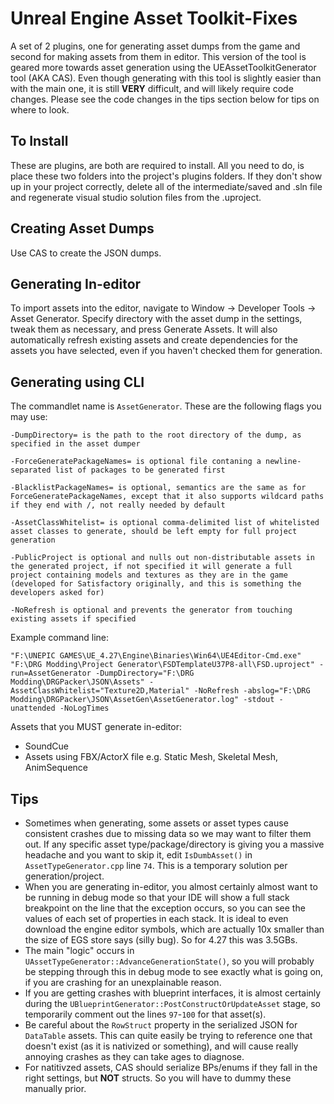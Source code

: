 # Unreal Engine Asset Toolkit-Fixes
A set of 2 plugins, one for generating asset dumps from the game and second for making assets from them in editor. This version of the tool is geared more towards asset generation using the UEAssetToolkitGenerator tool (AKA CAS). Even though generating with this tool is slightly easier than with the main one, it is still **VERY** difficult, and will likely require code changes. Please see the code changes in the tips section below for tips on where to look.

## To Install
These are plugins, are both are required to install. All you need to do, is place these two folders into the project's plugins folders. If they don't show up in your project correctly, delete all of the intermediate/saved and .sln file and regenerate visual studio solution files from the .uproject. 

## Creating Asset Dumps
Use CAS to create the JSON dumps.

## Generating In-editor
To import assets into the editor, navigate to Window -> Developer Tools -> Asset Generator.
Specify directory with the asset dump in the settings, tweak them as necessary, and press Generate Assets.
It will also automatically refresh existing assets and create dependencies for the assets you have selected, even if you haven't checked them for generation.

## Generating using CLI
The commandlet name is `AssetGenerator`. These are the following flags you may use:
```
-DumpDirectory= is the path to the root directory of the dump, as specified in the asset dumper

-ForceGeneratePackageNames= is optional file contaning a newline-separated list of packages to be generated first

-BlacklistPackageNames= is optional, semantics are the same as for ForceGeneratePackageNames, except that it also supports wildcard paths if they end with /, not really needed by default

-AssetClassWhitelist= is optional comma-delimited list of whitelisted asset classes to generate, should be left empty for full project generation

-PublicProject is optional and nulls out non-distributable assets in the generated project, if not specified it will generate a full project containing models and textures as they are in the game (developed for Satisfactory originally, and this is something the developers asked for)

-NoRefresh is optional and prevents the generator from touching existing assets if specified
```

Example command line:
```
"F:\UNEPIC GAMES\UE_4.27\Engine\Binaries\Win64\UE4Editor-Cmd.exe" "F:\DRG Modding\Project Generator\FSDTemplateU37P8-all\FSD.uproject" -run=AssetGenerator -DumpDirectory="F:\DRG Modding\DRGPacker\JSON\Assets" -AssetClassWhitelist="Texture2D,Material" -NoRefresh -abslog="F:\DRG Modding\DRGPacker\JSON\AssetGen\AssetGenerator.log" -stdout -unattended -NoLogTimes
```

Assets that you MUST generate in-editor:
- SoundCue
- Assets using FBX/ActorX file e.g. Static Mesh, Skeletal Mesh, AnimSequence

## Tips
- Sometimes when generating, some assets or asset types cause consistent crashes due to missing data so we may want to filter them out. If any specific asset type/package/directory is giving you a massive headache and you want to skip it, edit `IsDumbAsset()` in `AssetTypeGenerator.cpp` line `74`. This is a temporary solution per generation/project.
- When you are generating in-editor, you almost certainly almost want to be running in debug mode so that your IDE will show a full stack breakpoint on the line that the exception occurs, so you can see the values of each set of properties in each stack. It is ideal to even download the engine editor symbols, which are actually 10x smaller than the size of EGS store says (silly bug). So for 4.27 this was 3.5GBs.
- The main "logic" occurs in `UAssetTypeGenerator::AdvanceGenerationState()`, so you will probably be stepping through this in debug mode to see exactly what is going on, if you are crashing for an unexplainable reason.
- If you are getting crashes with blueprint interfaces, it is almost certainly during the `UBlueprintGenerator::PostConstructOrUpdateAsset` stage, so temporarily comment out the lines `97`-`100` for that asset(s).
- Be careful about the `RowStruct` property in the serialized JSON for `DataTable` assets. This can quite easily be trying to reference one that doesn't exist (as it is nativized or something), and will cause really annoying crashes as they can take ages to diagnose.
- For natitivzed assets, CAS should serialize BPs/enums if they fall in the right settings, but **NOT** structs. So you will have to dummy these manually prior.